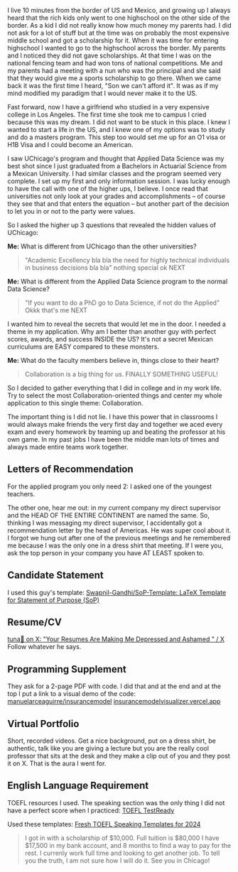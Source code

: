 
I live 10 minutes from the border of US and Mexico, and growing up I always heard that the rich kids only went to one highschool on the other side of the border. As a kid I did not really know how much money my parents had. I did not ask for a lot of stuff but at the time was on probably the most expensive middle school and got a scholarship for it. When it was time for entering highschool I wanted to go to the highschool across the border. My parents and I noticed they did not gave scholarships. At that time I was on the national fencing team and had won tons of national competitions. Me and my parents had a meeting with a nun who was the principal and she said that they would give me a sports scholarship to go there. When we came back it was the first time I heard, "Son we can't afford it". It was as if my mind modified my paradigm that I would never make it to the US.

Fast forward, now I have a girlfriend who studied in a very expensive college in Los Angeles. The first time she took me to campus I cried because this was my dream. I did not want to be stuck in this place. I knew I wanted to start a life in the US, and I knew one of my options was to study and do a masters program. This step too would set me up for an O1 visa or H1B Visa and I could become an American.

I saw UChicago's program and thought that Applied Data Science was my best shot since I just graduated from a Bachelors in Actuarial Science from a Mexican University. I had similar classes and the program seemed very complete. I set up my first and only information session. I was lucky enough to have the call with one of the higher ups, I believe. I once read that universities not only look at your grades and accomplishments – of course they see that and that enters the equation – but another part of the decision to let you in or not to the party were values. 

So I asked the higher up 3 questions that revealed the hidden values of UChicago:

**Me:** What is different from UChicago than the other universities?
> "Academic Excellency bla bla the need for highly technical individuals in business decisions bla bla" nothing special ok NEXT
  
**Me:** What is different from the Applied Data Science program to the normal Data Science?
> "If you want to do a PhD go to Data Science, if not do the Applied" Okkk that's me NEXT

I wanted him to reveal the secrets that would let me in the door. I needed a theme in my application. Why am I better than another guy with perfect scores, awards, and success INSIDE the US? It's not a secret Mexican curriculums are EASY compared to these monsters.

**Me:** What do the faculty members believe in, things close to their heart?
> Collaboration is a big thing for us. FINALLY SOMETHING USEFUL!

So I decided to gather everything that I did in college and in my work life. Try to select the most Collaboration-oriented things and center my whole application to this single theme: Collaboration.

The important thing is I did not lie. I have this power that in classrooms I would always make friends the very first day and together we aced every exam and every homework by teaming up and beating the professor at his own game. In my past jobs I have been the middle man lots of times and always made entire teams work together. 

## Letters of Recommendation
For the applied program you only need 2:
I asked one of the youngest teachers.

The other one, hear me out: in my current company my direct supervisor and the HEAD OF THE ENTIRE CONTINENT are named the same. So, thinking I was messaging my direct supervisor, I accidentally got a recommendation letter by the head of Americas. He was super cool about it. I forgot we hung out after one of the previous meetings and he remembered me because I was the only one in a dress shirt that meeting. If I were you, ask the top person in your company you have AT LEAST spoken to.

## Candidate Statement
I used this guy's template: 
[Swapnil-Gandhi/SoP-Template: LaTeX Template for Statement of Purpose (SoP)](https://github.com/Swapnil-Gandhi/SoP-Template)

## Resume/CV
[tuna🍣 on X: "Your Resumes Are Making Me Depressed and Ashamed " / X](https://x.com/tunahorse21/status/1833720902904643904)
Follow whatever he says.

## Programming Supplement
They ask for a 2-page PDF with code. I did that and at the end and at the top I put a link to a visual demo of the code:
[manuelarceaguirre/insurancemodel](https://github.com/manuelarceaguirre/insurancemodel)
[insurancemodelvisualizer.vercel.app](https://insurancemodelvisualizer.vercel.app/)

## Virtual Portfolio
Short, recorded videos.
Get a nice background, put on a dress shirt, be authentic, talk like you are giving a lecture but you are the really cool professor that sits at the desk and they make a clip out of you and they post it on X. That is the aura I went for.

## English Language Requirement
TOEFL resources I used. The speaking section was the only thing I did not have a perfect score when I practiced: [TOEFL TestReady](https://www.ets.org/toefl/test-takers/ibt/prepare/toefl-testready.html)

Used these templates:
[Fresh TOEFL Speaking Templates for 2024](https://www.toeflresources.com/speaking-section/toefl-speaking-templates/)

> I got in with a scholarship of $10,000.
> Full tuition is $80,000
> I have $17,500 in my bank account, and 8 months to find a way to pay for the rest. I currenly work full time and looking to get another job. To tell you the truth, I am not sure how I will do it. 
> See you in Chicago!
